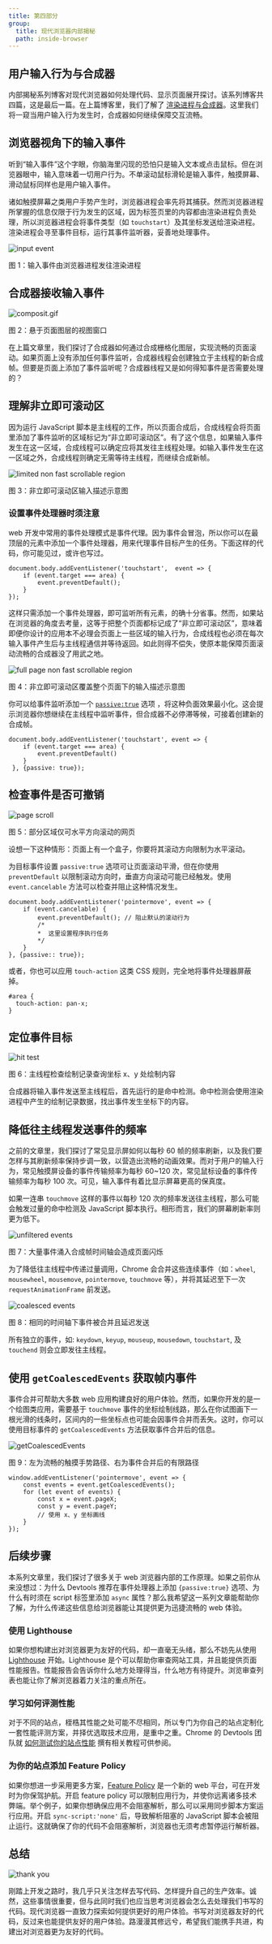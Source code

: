 ```yaml
---
title: 第四部分
group:
  title: 现代浏览器内部揭秘
  path: inside-browser
---
```


## 用户输入行为与合成器

内部揭秘系列博客对现代浏览器如何处理代码、显示页面展开探讨。该系列博客共四篇，这是最后一篇。在上篇博客里，我们了解了 [渲染进程与合成器](https://developers.google.com/web/updates/2018/09/inside-browser-part3)。这里我们将一窥当用户输入行为发生时，合成器如何继续保障交互流畅。

## 浏览器视角下的输入事件

听到“输入事件”这个字眼，你脑海里闪现的恐怕只是输入文本或点击鼠标。但在浏览器眼中，输入意味着一切用户行为。不单滚动鼠标滑轮是输入事件，触摸屏幕、滑动鼠标同样也是用户输入事件。

诸如触摸屏幕之类用户手势产生时，浏览器进程会率先将其捕获。然而浏览器进程所掌握的信息仅限于行为发生的区域，因为标签页里的内容都由渲染进程负责处理，所以浏览器进程会将事件类型（如 `touchstart`）及其坐标发送给渲染进程。渲染进程会寻至事件目标，运行其事件监听器，妥善地处理事件。

![input event](https://developers.google.com/web/updates/images/inside-browser/part4/input.png)

图 1：输入事件由浏览器进程发往渲染进程

## 合成器接收输入事件

![composit.gif](https://i.loli.net/2018/10/08/5bbaaa3d26b97.gif)

图 2：悬于页面图层的视图窗口

在上篇文章里，我们探讨了合成器如何通过合成栅格化图层，实现流畅的页面滚动。如果页面上没有添加任何事件监听，合成器线程会创建独立于主线程的新合成帧。但要是页面上添加了事件监听呢？合成器线程又是如何得知事件是否需要处理的？

## 理解非立即可滚动区

因为运行 JavaScript 脚本是主线程的工作，所以页面合成后，合成线程会将页面里添加了事件监听的区域标记为“非立即可滚动区”。有了这个信息，如果输入事件发生在这一区域，合成线程可以确定应将其发往主线程处理。如输入事件发生在这一区域之外，合成线程则确定无需等待主线程，而继续合成新帧。

![limited non fast scrollable region](https://developers.google.com/web/updates/images/inside-browser/part4/nfsr1.png)

图 3：非立即可滚动区输入描述示意图

### 设置事件处理器时须注意

web 开发中常用的事件处理模式是事件代理。因为事件会冒泡，所以你可以在最顶层的元素中添加一个事件处理器，用来代理事件目标产生的任务。下面这样的代码，你可能见过，或许也写过。

```
document.body.addEventListener('touchstart',  event => {
    if (event.target === area) {
        event.preventDefault();
    }
});
```

这样只需添加一个事件处理器，即可监听所有元素，的确十分省事。然而，如果站在浏览器的角度去考量，这等于把整个页面都标记成了“非立即可滚动区”，意味着即便你设计的应用本不必理会页面上一些区域的输入行为，合成线程也必须在每次输入事件产生后与主线程通信并等待返回。如此则得不偿失，使原本能保障页面滚动流畅的合成器没了用武之地。

![full page non fast scrollable region](https://developers.google.com/web/updates/images/inside-browser/part4/nfsr2.png)

图 4：非立即可滚动区覆盖整个页面下的输入描述示意图

你可以给事件监听添加一个 [`passive:true`](https://developer.mozilla.org/en-US/docs/Web/API/EventTarget/addEventListener#Improving_scrolling_performance_with_passive_listeners) 选项 ，将这种负面效果最小化。这会提示浏览器你想继续在主线程中监听事件，但合成器不必停滞等候，可接着创建新的合成帧。

```
document.body.addEventListener('touchstart', event => {
    if (event.target === area) {
        event.preventDefault()
    }
 }, {passive: true});
```

## 检查事件是否可撤销

![page scroll](https://developers.google.com/web/updates/images/inside-browser/part4/scroll.png)

图 5：部分区域仅可水平方向滚动的网页

设想一下这种情形：页面上有一个盒子，你要将其滚动方向限制为水平滚动。

为目标事件设置 `passive:true` 选项可让页面滚动平滑，但在你使用 `preventDefault` 以限制滚动方向时，垂直方向滚动可能已经触发。使用 `event.cancelable` 方法可以检查并阻止这种情况发生。

```
document.body.addEventListener('pointermove', event => {
    if (event.cancelable) {
        event.preventDefault(); // 阻止默认的滚动行为
        /*
        *  这里设置程序执行任务
        */
    }
}, {passive:: true});
```

或者，你也可以应用 `touch-action` 这类 CSS 规则，完全地将事件处理器屏蔽掉。

```
#area {
  touch-action: pan-x;
}
```

## 定位事件目标

![hit test](https://developers.google.com/web/updates/images/inside-browser/part4/hittest.png)

图 6：主线程检查绘制记录查询坐标 x、y 处绘制内容

合成器将输入事件发送至主线程后，首先运行的是命中检测。命中检测会使用渲染进程中产生的绘制记录数据，找出事件发生坐标下的内容。

## 降低往主线程发送事件的频率

之前的文章里，我们探讨了常见显示屏如何以每秒 60 帧的频率刷新，以及我们要怎样与其刷新频率保持步调一致，以营造出流畅的动画效果。而对于用户的输入行为，常见触摸屏设备的事件传输频率为每秒 60~120 次，常见鼠标设备的事件传输频率为每秒 100 次。可见，输入事件有着比显示屏幕更高的保真度。

如果一连串 `touchmove` 这样的事件以每秒 120 次的频率发送往主线程，那么可能会触发过量的命中检测及 JavaScript 脚本执行。相形而言，我们的屏幕刷新率则更为低下。

![unfiltered events](https://developers.google.com/web/updates/images/inside-browser/part4/rawevents.png)

图 7：大量事件涌入合成帧时间轴会造成页面闪烁

为了降低往主线程中传递过量调用，Chrome 会合并这些连续事件（如：`wheel`, `mousewheel`, `mousemove`, `pointermove`, `touchmove` 等），并将其延迟至下一次 `requestAnimationFrame` 前发送。

![coalesced events](https://developers.google.com/web/updates/images/inside-browser/part4/coalescedevents.png)

图 8：相同的时间轴下事件被合并且延迟发送

所有独立的事件，如: `keydown`, `keyup`, `mouseup`, `mousedown`, `touchstart`, 及 `touchend` 则会立即发往主线程。

## 使用 `getCoalescedEvents` 获取帧内事件

事件合并可帮助大多数 web 应用构建良好的用户体验。然而，如果你开发的是一个绘图类应用，需要基于 `touchmove` 事件的坐标绘制线路，那么在你试图画下一根光滑的线条时，区间内的一些坐标点也可能会因事件合并而丢失。这时，你可以使用目标事件的 `getCoalescedEvents` 方法获取事件合并后的信息。

![getCoalescedEvents](https://developers.google.com/web/updates/images/inside-browser/part4/getCoalescedEvents.png)

图 9：左为流畅的触摸手势路径、右为事件合并后的有限路径

```
window.addEventListener('pointermove', event => {
    const events = event.getCoalescedEvents();
    for (let event of events) {
        const x = event.pageX;
        const y = event.pageY;
        // 使用 x、y 坐标画线
    }
});
```

## 后续步骤

本系列文章里，我们探讨了很多关于 web 浏览器内部的工作原理。如果之前你从来没想过：为什么 Devtools 推荐在事件处理器上添加 `{passive:true}` 选项、为什么有时须在 script 标签里添加 `async` 属性？那么我希望这一系列文章能帮助你了解，为什么传递这些信息给浏览器能让其提供更为迅捷流畅的 web 体验。

### 使用 Lighthouse

如果你想构建出对浏览器更为友好的代码，却一直毫无头绪，那么不妨先从使用 [Lighthouse](https://developers.google.com/web/tools/lighthouse/) 开始。Lighthouse 是个可以帮助你审查网站工具，并且能提供页面性能报告。性能报告会告诉你什么地方处理得当，什么地方有待提升。浏览审查列表也能让你了解浏览器着力关注的重点所在。

### 学习如何评测性能

对于不同的站点，桎梏其性能之处可能不尽相同，所以专门为你自己的站点定制化一套性能评测方案，并择优选取技术应用，是重中之重。Chrome 的 Devtools 团队就 [如何测试你的站点性能](https://developers.google.com/web/tools/chrome-devtools/speed/get-started) 撰有相关教程可供参阅。

### 为你的站点添加 Feature Policy

如果你想进一步采用更多方案，[Feature Policy](https://developers.google.com/web/updates/2018/06/feature-policy) 是一个新的 web 平台，可在开发时为你保驾护航。开启 feature policy 可以限制应用行为，并使你远离诸多技术弊端。举个例子，如果你想确保应用不会阻塞解析，那么可以采用同步脚本方案运行应用。开启 `sync-script:'none'` 后，导致解析阻塞的 JavaScript 脚本会被阻止运行。这就确保了你的代码不会阻塞解析，浏览器也无须考虑暂停运行解析器。

## 总结

![thank you](https://developers.google.com/web/updates/images/inside-browser/part4/thanks.png)

刚踏上开发之路时，我几乎只关注怎样去写代码、怎样提升自己的生产效率。诚然，这些事情很重要，但与此同时我们也应当思考浏览器会怎么去处理我们书写的代码。现代浏览器一直致力探索如何提供更好的用户体验。书写对浏览器友好的代码，反过来也能提供友好的用户体验。路漫漫其修远兮，希望我们能携手共进，构建出对浏览器更为友好的代码。
